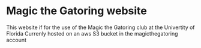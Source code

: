 # Magic the Gatoring website
This website if for the use of the Magic the Gatoring club at the Univertity of Florida
Currenly hosted on an aws S3 bucket in the magicthegatoring account
